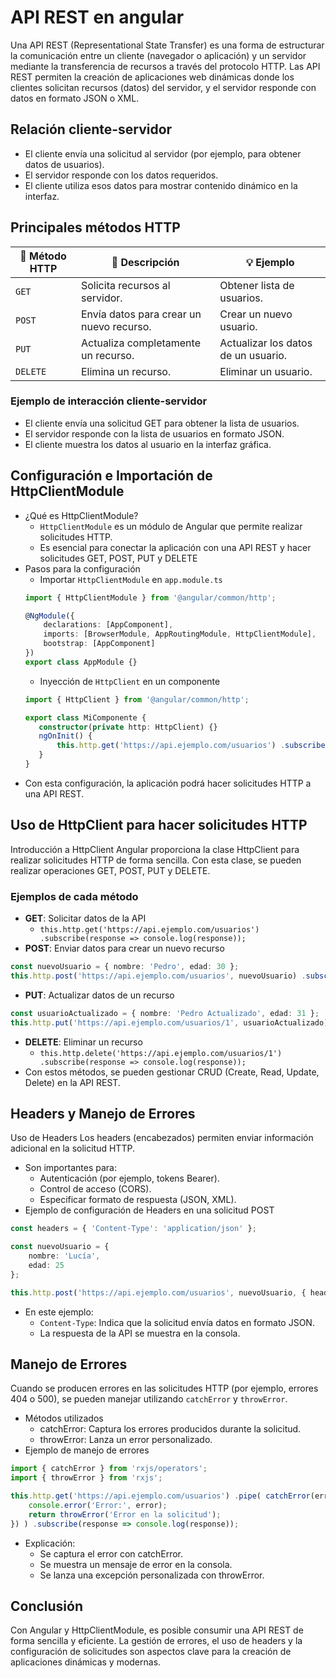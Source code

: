 # API REST en angular
Una API REST (Representational State Transfer) es una forma de estructurar la comunicación entre un cliente (navegador o aplicación) y un servidor mediante la transferencia de recursos a través del protocolo HTTP. Las API REST permiten la creación de aplicaciones web dinámicas donde los clientes solicitan recursos (datos) del servidor, y el servidor responde con datos en formato JSON o XML.

## Relación cliente-servidor
- El cliente envía una solicitud al servidor (por ejemplo, para obtener datos de usuarios).
- El servidor responde con los datos requeridos.
- El cliente utiliza esos datos para mostrar contenido dinámico en la interfaz.

## Principales métodos HTTP

| 📡 **Método HTTP** | 📖 **Descripción**                              | 💡 **Ejemplo**                       |
|--------------------|-------------------------------------------------|--------------------------------------|
| `GET`              | Solicita recursos al servidor.                  | Obtener lista de usuarios.           |
| `POST`             | Envía datos para crear un nuevo recurso.        | Crear un nuevo usuario.              |
| `PUT`              | Actualiza completamente un recurso.             | Actualizar los datos de un usuario.  |
| `DELETE`           | Elimina un recurso.                             | Eliminar un usuario.                 |

### Ejemplo de interacción cliente-servidor
- El cliente envía una solicitud GET para obtener la lista de usuarios.
- El servidor responde con la lista de usuarios en formato JSON.
- El cliente muestra los datos al usuario en la interfaz gráfica.

## Configuración e Importación de HttpClientModule
- ¿Qué es HttpClientModule?
    - `HttpClientModule` es un módulo de Angular que permite realizar solicitudes HTTP. 
    - Es esencial para conectar la aplicación con una API REST y hacer solicitudes GET, POST, PUT y DELETE
- Pasos para la configuración
    - Importar `HttpClientModule` en `app.module.ts`
    ```typescript 
    import { HttpClientModule } from '@angular/common/http';

    @NgModule({ 
        declarations: [AppComponent], 
        imports: [BrowserModule, AppRoutingModule, HttpClientModule], 
        bootstrap: [AppComponent] 
    }) 
    export class AppModule {} 
    ```
    - Inyección de `HttpClient` en un componente 
     ```typescript 
    import { HttpClient } from '@angular/common/http';

    export class MiComponente { 
        constructor(private http: HttpClient) {}
        ngOnInit() { 
            this.http.get('https://api.ejemplo.com/usuarios') .subscribe(response => console.log(response)); 
        } 
    } 
    ```
- Con esta configuración, la aplicación podrá hacer solicitudes HTTP a una API REST.

## Uso de HttpClient para hacer solicitudes HTTP
Introducción a HttpClient Angular proporciona la clase HttpClient para realizar solicitudes HTTP de forma sencilla. Con esta clase, se pueden realizar operaciones GET, POST, PUT y DELETE.

### Ejemplos de cada método 
- **GET**: Solicitar datos de la API
    - `this.http.get('https://api.ejemplo.com/usuarios') .subscribe(response => console.log(response)); `
- **POST**: Enviar datos para crear un nuevo recurso
```ts 
const nuevoUsuario = { nombre: 'Pedro', edad: 30 }; 
this.http.post('https://api.ejemplo.com/usuarios', nuevoUsuario) .subscribe(response => console.log(response));
```
- **PUT**: Actualizar datos de un recurso
```ts 
const usuarioActualizado = { nombre: 'Pedro Actualizado', edad: 31 }; 
this.http.put('https://api.ejemplo.com/usuarios/1', usuarioActualizado) .subscribe(response => console.log(response));
```
- **DELETE**: Eliminar un recurso
    - `this.http.delete('https://api.ejemplo.com/usuarios/1') .subscribe(response => console.log(response));`
- Con estos métodos, se pueden gestionar CRUD (Create, Read, Update, Delete) en la API REST.

## Headers y Manejo de Errores
Uso de Headers Los headers (encabezados) permiten enviar información adicional en la solicitud HTTP. 
- Son importantes para:
    - Autenticación (por ejemplo, tokens Bearer). 
    - Control de acceso (CORS). 
    - Especificar formato de respuesta (JSON, XML). 
-  Ejemplo de configuración de Headers en una solicitud POST 
```ts 
const headers = { 'Content-Type': 'application/json' }; 

const nuevoUsuario = { 
    nombre: 'Lucía', 
    edad: 25 
};

this.http.post('https://api.ejemplo.com/usuarios', nuevoUsuario, { headers }) .subscribe(response => console.log(response));
```
- En este ejemplo:
    - `Content-Type`: Indica que la solicitud envía datos en formato JSON. 
    - La respuesta de la API se muestra en la consola. 

## Manejo de Errores 
Cuando se producen errores en las solicitudes HTTP (por ejemplo, errores 404 o 500), se pueden manejar utilizando `catchError` y `throwError`.
- Métodos utilizados
    - catchError: Captura los errores producidos durante la solicitud. 
    - throwError: Lanza un error personalizado. 
- Ejemplo de manejo de errores
```ts
import { catchError } from 'rxjs/operators'; 
import { throwError } from 'rxjs';

this.http.get('https://api.ejemplo.com/usuarios') .pipe( catchError(error => { 
    console.error('Error:', error); 
    return throwError('Error en la solicitud'); 
}) ) .subscribe(response => console.log(response));
```

- Explicación:
    - Se captura el error con catchError. 
    - Se muestra un mensaje de error en la consola. 
    - Se lanza una excepción personalizada con throwError. 

## Conclusión 
Con Angular y HttpClientModule, es posible consumir una API REST de forma sencilla y eficiente. La gestión de errores, el uso de headers y la configuración de solicitudes son aspectos clave para la creación de aplicaciones dinámicas y modernas.
